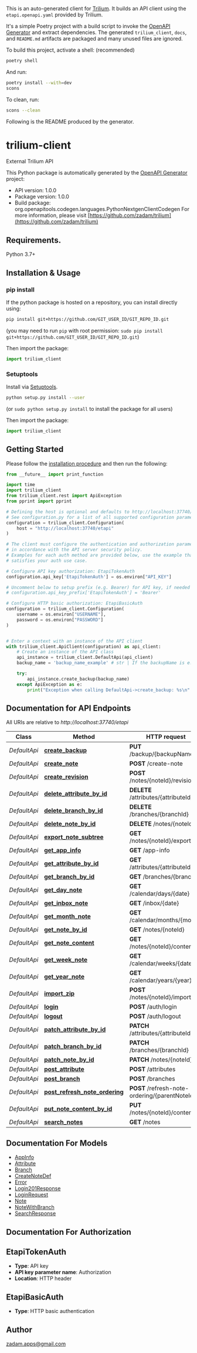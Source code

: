 This is an auto-generated client for [Trilium](https://github.com/zadam/trilium). It builds an API client using the `etapi.openapi.yaml` provided by Trilium.

It's a simple Poetry project with a build script to invoke the [OpenAPI Generator](https://openapi-generator.tech) and extract dependencies. The generated `trilium_client`, `docs`, and `README.md` artifacts are packaged and many unused files are ignored.

To build this project, activate a shell: (recommended)

```sh
poetry shell
````

And run:

```sh
poetry install --with=dev
scons
````

To clean, run:

```sh
scons --clean
````

Following is the README produced by the generator.

# trilium-client
External Trilium API

This Python package is automatically generated by the [OpenAPI Generator](https://openapi-generator.tech) project:

- API version: 1.0.0
- Package version: 1.0.0
- Build package: org.openapitools.codegen.languages.PythonNextgenClientCodegen
For more information, please visit [https://github.com/zadam/trilium](https://github.com/zadam/trilium)

## Requirements.

Python 3.7+

## Installation & Usage
### pip install

If the python package is hosted on a repository, you can install directly using:

```sh
pip install git+https://github.com/GIT_USER_ID/GIT_REPO_ID.git
```
(you may need to run `pip` with root permission: `sudo pip install git+https://github.com/GIT_USER_ID/GIT_REPO_ID.git`)

Then import the package:
```python
import trilium_client
```

### Setuptools

Install via [Setuptools](http://pypi.python.org/pypi/setuptools).

```sh
python setup.py install --user
```
(or `sudo python setup.py install` to install the package for all users)

Then import the package:
```python
import trilium_client
```

## Getting Started

Please follow the [installation procedure](#installation--usage) and then run the following:

```python
from __future__ import print_function

import time
import trilium_client
from trilium_client.rest import ApiException
from pprint import pprint

# Defining the host is optional and defaults to http://localhost:37740/etapi
# See configuration.py for a list of all supported configuration parameters.
configuration = trilium_client.Configuration(
    host = "http://localhost:37740/etapi"
)

# The client must configure the authentication and authorization parameters
# in accordance with the API server security policy.
# Examples for each auth method are provided below, use the example that
# satisfies your auth use case.

# Configure API key authorization: EtapiTokenAuth
configuration.api_key['EtapiTokenAuth'] = os.environ["API_KEY"]

# Uncomment below to setup prefix (e.g. Bearer) for API key, if needed
# configuration.api_key_prefix['EtapiTokenAuth'] = 'Bearer'

# Configure HTTP basic authorization: EtapiBasicAuth
configuration = trilium_client.Configuration(
    username = os.environ["USERNAME"],
    password = os.environ["PASSWORD"]
)


# Enter a context with an instance of the API client
with trilium_client.ApiClient(configuration) as api_client:
    # Create an instance of the API class
    api_instance = trilium_client.DefaultApi(api_client)
    backup_name = 'backup_name_example' # str | If the backupName is e.g. \"now\", then the backup will be written to \"backup-now.db\" file

    try:
        api_instance.create_backup(backup_name)
    except ApiException as e:
        print("Exception when calling DefaultApi->create_backup: %s\n" % e)

```

## Documentation for API Endpoints

All URIs are relative to *http://localhost:37740/etapi*

Class | Method | HTTP request | Description
------------ | ------------- | ------------- | -------------
*DefaultApi* | [**create_backup**](docs/DefaultApi.md#create_backup) | **PUT** /backup/{backupName} | 
*DefaultApi* | [**create_note**](docs/DefaultApi.md#create_note) | **POST** /create-note | 
*DefaultApi* | [**create_revision**](docs/DefaultApi.md#create_revision) | **POST** /notes/{noteId}/revision | 
*DefaultApi* | [**delete_attribute_by_id**](docs/DefaultApi.md#delete_attribute_by_id) | **DELETE** /attributes/{attributeId} | 
*DefaultApi* | [**delete_branch_by_id**](docs/DefaultApi.md#delete_branch_by_id) | **DELETE** /branches/{branchId} | 
*DefaultApi* | [**delete_note_by_id**](docs/DefaultApi.md#delete_note_by_id) | **DELETE** /notes/{noteId} | 
*DefaultApi* | [**export_note_subtree**](docs/DefaultApi.md#export_note_subtree) | **GET** /notes/{noteId}/export | 
*DefaultApi* | [**get_app_info**](docs/DefaultApi.md#get_app_info) | **GET** /app-info | 
*DefaultApi* | [**get_attribute_by_id**](docs/DefaultApi.md#get_attribute_by_id) | **GET** /attributes/{attributeId} | 
*DefaultApi* | [**get_branch_by_id**](docs/DefaultApi.md#get_branch_by_id) | **GET** /branches/{branchId} | 
*DefaultApi* | [**get_day_note**](docs/DefaultApi.md#get_day_note) | **GET** /calendar/days/{date} | 
*DefaultApi* | [**get_inbox_note**](docs/DefaultApi.md#get_inbox_note) | **GET** /inbox/{date} | 
*DefaultApi* | [**get_month_note**](docs/DefaultApi.md#get_month_note) | **GET** /calendar/months/{month} | 
*DefaultApi* | [**get_note_by_id**](docs/DefaultApi.md#get_note_by_id) | **GET** /notes/{noteId} | 
*DefaultApi* | [**get_note_content**](docs/DefaultApi.md#get_note_content) | **GET** /notes/{noteId}/content | 
*DefaultApi* | [**get_week_note**](docs/DefaultApi.md#get_week_note) | **GET** /calendar/weeks/{date} | 
*DefaultApi* | [**get_year_note**](docs/DefaultApi.md#get_year_note) | **GET** /calendar/years/{year} | 
*DefaultApi* | [**import_zip**](docs/DefaultApi.md#import_zip) | **POST** /notes/{noteId}/import | 
*DefaultApi* | [**login**](docs/DefaultApi.md#login) | **POST** /auth/login | 
*DefaultApi* | [**logout**](docs/DefaultApi.md#logout) | **POST** /auth/logout | 
*DefaultApi* | [**patch_attribute_by_id**](docs/DefaultApi.md#patch_attribute_by_id) | **PATCH** /attributes/{attributeId} | 
*DefaultApi* | [**patch_branch_by_id**](docs/DefaultApi.md#patch_branch_by_id) | **PATCH** /branches/{branchId} | 
*DefaultApi* | [**patch_note_by_id**](docs/DefaultApi.md#patch_note_by_id) | **PATCH** /notes/{noteId} | 
*DefaultApi* | [**post_attribute**](docs/DefaultApi.md#post_attribute) | **POST** /attributes | 
*DefaultApi* | [**post_branch**](docs/DefaultApi.md#post_branch) | **POST** /branches | 
*DefaultApi* | [**post_refresh_note_ordering**](docs/DefaultApi.md#post_refresh_note_ordering) | **POST** /refresh-note-ordering/{parentNoteId} | 
*DefaultApi* | [**put_note_content_by_id**](docs/DefaultApi.md#put_note_content_by_id) | **PUT** /notes/{noteId}/content | 
*DefaultApi* | [**search_notes**](docs/DefaultApi.md#search_notes) | **GET** /notes | 


## Documentation For Models

 - [AppInfo](docs/AppInfo.md)
 - [Attribute](docs/Attribute.md)
 - [Branch](docs/Branch.md)
 - [CreateNoteDef](docs/CreateNoteDef.md)
 - [Error](docs/Error.md)
 - [Login201Response](docs/Login201Response.md)
 - [LoginRequest](docs/LoginRequest.md)
 - [Note](docs/Note.md)
 - [NoteWithBranch](docs/NoteWithBranch.md)
 - [SearchResponse](docs/SearchResponse.md)


## Documentation For Authorization


## EtapiTokenAuth

- **Type**: API key
- **API key parameter name**: Authorization
- **Location**: HTTP header


## EtapiBasicAuth

- **Type**: HTTP basic authentication


## Author

zadam.apps@gmail.com


